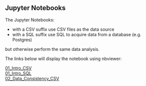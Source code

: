 ## Jupyter Notebooks

The Jupyter Notebooks:

* with a CSV suffix use CSV files as the data source
* with a SQL suffix use SQL to acquire data from a database (e.g. Postgres)

but otherwise perform the same data analysis.

The links below will display the notebook using nbviewer:  

[01_Intro_CSV](https://nbviewer.jupyter.org/github/sdiehl28/baseball-analytics/blob/master/baseball_jupyter_nb/01_Intro_CSV.ipynb)  
[01_Intro_SQL](https://nbviewer.jupyter.org/github/sdiehl28/baseball-analytics/blob/master/baseball_jupyter_nb/01_Intro_SQL.ipynb)  
[02_Data_Consistency_CSV](https://nbviewer.jupyter.org/github/sdiehl28/baseball-analytics/blob/master/baseball_jupyter_nb/02_Data_Consistency_CSV.ipynb)

